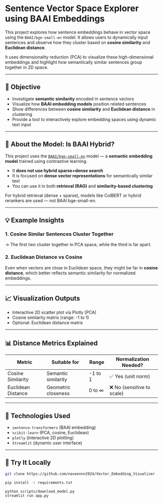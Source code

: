 #  Sentence Vector Space Explorer using BAAI Embeddings

This project explores how sentence embeddings behave in vector space using the `BAAI/bge-small-en` model. It allows users to dynamically input sentences and observe how they cluster based on **cosine similarity** and **Euclidean distance**.

It uses dimensionality reduction (PCA) to visualize these high-dimensional embeddings and highlight how semantically similar sentences group together in 2D space.

---

## 🔬 Objective

- Investigate **semantic similarity** encoded in sentence vectors
- Visualize how **BAAI embedding models** position related sentences
- Show differences between **cosine similarity** and **Euclidean distance** in clustering
- Provide a tool to interactively explore embedding spaces using dynamic text input

---

## 🧠 About the Model: Is BAAI Hybrid?

This project uses the [`BAAI/bge-small-en`](https://huggingface.co/BAAI/bge-small-en) model — a **semantic embedding model** trained using contrastive learning.

- It **does not use hybrid sparse+dense search**
- It is focused on **dense vector representations** for semantically similar text
- You can use it in both **retrieval (RAG)** and **similarity-based clustering**

For hybrid retrieval (dense + sparse), models like ColBERT or hybrid rerankers are used — not BAAI bge-small-en.

---

## 💡 Example Insights

### 1. Cosine Similar Sentences Cluster Together

→ The first two cluster together in PCA space, while the third is far apart.

### 2. Euclidean Distance vs Cosine

Even when vectors are close in Euclidean space, they might be far in **cosine distance**, which better reflects semantic similarity for normalized embeddings.

---

## 📈 Visualization Outputs

- Interactive 2D scatter plot via Plotly (PCA)
- Cosine similarity matrix (range: -1 to 1)
- Optional: Euclidean distance matrix

---

## 📊 Distance Metrics Explained

| Metric | Suitable for        | Range     | Normalization Needed? |
|--------|---------------------|-----------|------------------------|
| Cosine Similarity | Semantic similarity | -1 to 1 | ✅ Yes (unit norm)     |
| Euclidean Distance | Geometric closeness | 0 to ∞ | ❌ No (sensitive to scale) |

---

## 🔗 Technologies Used

- `sentence-transformers` (BAAI embedding)
- `scikit-learn` (PCA, cosine, Euclidean)
- `plotly` (interactive 2D plotting)
- `Streamlit` (dynamic user interface)

---

## 🚀 Try It Locally

```bash
git clone https://github.com/naveennn2924/Vector_Embedding_Visualizer

pip install -r requirements.txt

python scripts/download_model.py
streamlit run app.py

